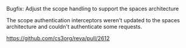 Bugfix: Adjust the scope handling to support the spaces architecture

The scope authentication interceptors weren't updated to the spaces architecture and couldn't authenticate some requests.

https://github.com/cs3org/reva/pull/2612
